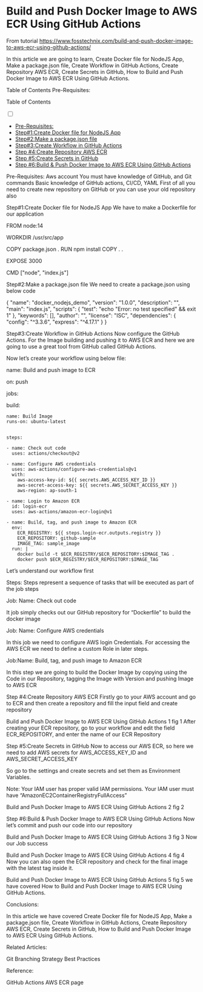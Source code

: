 # Build and Push Docker Image to AWS ECR Using GitHub Actions

From tutorial https://www.fosstechnix.com/build-and-push-docker-image-to-aws-ecr-using-github-actions/

In this article we are going to learn, Create Docker file for NodeJS App, Make a package.json file, Create Workflow in GitHub Actions, Create Repository AWS ECR, Create Secrets in GitHub, How to Build and Push Docker Image to AWS ECR Using GitHub Actions.

Table of Contents
Pre-Requisites:
<div id="ez-toc-container" class="ez-toc-v2_0_34 counter-hierarchy ez-toc-counter ez-toc-container-direction toc_close">
<div class="ez-toc-title-container">
<p class="ez-toc-title">Table of Contents</p>
<span class="ez-toc-title-toggle"><a href="#" class="ez-toc-pull-right ez-toc-btn ez-toc-btn-xs ez-toc-btn-default ez-toc-toggle" style="display: inline;"><label for="item" aria-label="Table of Content"><i class="ez-toc-glyphicon ez-toc-icon-toggle"></i></label><input type="checkbox" id="item"></a></span></div>
<nav><ul class="ez-toc-list ez-toc-list-level-1" style=""><li class="ez-toc-page-1 ez-toc-heading-level-2"><a class="ez-toc-link ez-toc-heading-1" href="#pre-requisites" title="Pre-Requisites:">Pre-Requisites:</a></li><li class="ez-toc-page-1 ez-toc-heading-level-2"><a class="ez-toc-link ez-toc-heading-2" href="#step1-create-docker-file-for-nodejs-app" title="Step#1:Create Docker file for NodeJS App">Step#1:Create Docker file for NodeJS App</a></li><li class="ez-toc-page-1 ez-toc-heading-level-2"><a class="ez-toc-link ez-toc-heading-3" href="#step2-make-a-packagejson-file" title="Step#2:Make a package.json file">Step#2:Make a package.json file</a></li><li class="ez-toc-page-1 ez-toc-heading-level-2"><a class="ez-toc-link ez-toc-heading-4" href="#step3-create-workflow-in-github-actions" title="Step#3:Create Workflow in GitHub Actions">Step#3:Create Workflow in GitHub Actions</a></li><li class="ez-toc-page-1 ez-toc-heading-level-2"><a class="ez-toc-link ez-toc-heading-5" href="#step-4-create-repository-aws-ecr" title="Step #4:Create Repository AWS ECR ">Step #4:Create Repository AWS ECR </a></li><li class="ez-toc-page-1 ez-toc-heading-level-2"><a class="ez-toc-link ez-toc-heading-6" href="#step-5-create-secrets-in-github" title="Step #5:Create Secrets in GitHub">Step #5:Create Secrets in GitHub</a></li><li class="ez-toc-page-1 ez-toc-heading-level-2"><a class="ez-toc-link ez-toc-heading-7" href="#step-6-build-push-docker-image-to-aws-ecr-using-github-actions" title="Step #6:Build &amp; Push Docker Image to AWS ECR Using GitHub Actions">Step #6:Build &amp; Push Docker Image to AWS ECR Using GitHub Actions</a></li></ul></nav></div>
Pre-Requisites:
Aws account
You must have knowledge of GitHub, and Git commands
Basic knowledge of GitHub actions, CI/CD, YAML
First of all you need to create new repository on GitHub or you can use your old repository also


Step#1:Create Docker file for NodeJS App
We have to make a Dockerfile for our application

FROM node:14

WORKDIR /usr/src/app

COPY package.json .
RUN npm install 
COPY . .

EXPOSE 3000

CMD ["node", "index.js"]

Step#2:Make a package.json file
We need to create a package.json using below code

{
    "name": "docker_nodejs_demo",
    "version": "1.0.0",
    "description": "",
    "main": "index.js",
    "scripts": {
      "test": "echo \"Error: no test specified\" && exit 1"
    },
    "keywords": [],
    "author": "",
    "license": "ISC",
    "dependencies": {
      "config": "^3.3.6",
      "express": "^4.17.1"
    }
  }
  
Step#3:Create Workflow in GitHub Actions
Now configure the GitHub Actions. For the Image building and pushing it to AWS ECR and here we are going to use a great tool from GitHub called GitHub Actions.

Now let’s create your workflow using below file:

name: Build and push image to ECR

on: push
  

jobs:
  
  build:
    
    name: Build Image
    runs-on: ubuntu-latest

   
    steps:

    - name: Check out code
      uses: actions/checkout@v2
    
    - name: Configure AWS credentials
      uses: aws-actions/configure-aws-credentials@v1
      with:
        aws-access-key-id: ${{ secrets.AWS_ACCESS_KEY_ID }}
        aws-secret-access-key: ${{ secrets.AWS_SECRET_ACCESS_KEY }}
        aws-region: ap-south-1

    - name: Login to Amazon ECR
      id: login-ecr
      uses: aws-actions/amazon-ecr-login@v1

    - name: Build, tag, and push image to Amazon ECR
      env:
        ECR_REGISTRY: ${{ steps.login-ecr.outputs.registry }}
        ECR_REPOSITORY: github-sample
        IMAGE_TAG: sample_image
      run: |
        docker build -t $ECR_REGISTRY/$ECR_REPOSITORY:$IMAGE_TAG .
        docker push $ECR_REGISTRY/$ECR_REPOSITORY:$IMAGE_TAG

Let’s understand our workflow first

Steps: Steps represent a sequence of tasks that will be executed as part of the job steps

Job: Name: Check out code

It job simply checks out our GitHub repository for “Dockerfile” to build the docker image

Job: Name: Configure AWS credentials

In this job we need to configure AWS login Credentials. For accessing the AWS ECR we need to define a custom Role in later steps.

Job:Name: Build, tag, and push image to Amazon ECR

In this step we are going to build the Docker Image by copying using the Code in our Repository, tagging the Image with Version and pushing Image to AWS ECR 


Step #4:Create Repository AWS ECR
Firstly go to your AWS account and go to ECR and then create a repository and fill the input field and create repository

Build and Push Docker Image to AWS ECR Using GitHub Actions 1
fig 1
After creating your ECR repository, go to your workflow and edit the field ECR_REPOSITORY, and enter the name of our ECR Repository


Step #5:Create Secrets in GitHub
Now to access our AWS ECR, so here we need to add AWS secrets for AWS_ACCESS_KEY_ID and AWS_SECRET_ACCESS_KEY

So go to the settings and create secrets and set them as Environment Variables.


Note: Your IAM user has proper valid IAM permissions. Your IAM user must have “AmazonEC2ContainerRegistryFullAccess”

Build and Push Docker Image to AWS ECR Using GitHub Actions 2
fig 2

Step #6:Build & Push Docker Image to AWS ECR Using GitHub Actions
Now let’s commit and push our code into our repository

Build and Push Docker Image to AWS ECR Using GitHub Actions 3
fig 3
Now our Job success

Build and Push Docker Image to AWS ECR Using GitHub Actions 4
fig 4
Now you can also open the ECR repository and check for the final image with the latest tag inside it.

Build and Push Docker Image to AWS ECR Using GitHub Actions 5
fig 5
we have covered How to Build and Push Docker Image to AWS ECR Using GitHub Actions.

Conclusions:

In this article we have covered Create Docker file for NodeJS App, Make a package.json file, Create Workflow in GitHub Actions, Create Repository AWS ECR, Create Secrets in GitHub, How to Build and Push Docker Image to AWS ECR Using GitHub Actions.

Related Articles:

Git Branching Strategy Best Practices

Reference:

GitHub Actions AWS ECR page

